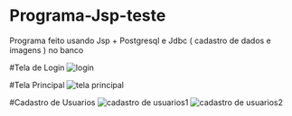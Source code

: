 # Programa-Jsp-teste
Programa feito usando Jsp + Postgresql e Jdbc ( cadastro de dados e imagens ) no banco


#Tela de Login
![login](https://user-images.githubusercontent.com/59000781/72095054-7dac2a00-32f6-11ea-92b2-182786bfbbb6.png)

#Tela Principal
![tela principal](https://user-images.githubusercontent.com/59000781/72095314-0034e980-32f7-11ea-880d-1d0d38095bf6.png)


#Cadastro de Usuarios
![cadastro de usuarios1](https://user-images.githubusercontent.com/59000781/72095387-2195d580-32f7-11ea-895a-ee0f5ea8081f.png)
![cadastro de usuarios2](https://user-images.githubusercontent.com/59000781/72095494-56099180-32f7-11ea-9a84-1fc40bcc2606.png)
